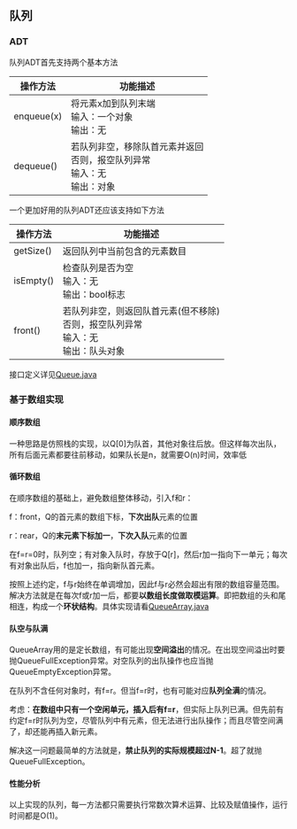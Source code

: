 ## 队列

### ADT

队列ADT首先支持两个基本方法

| 操作方法   | 功能描述                                                     |
| ---------- | ------------------------------------------------------------ |
| enqueue(x) | 将元素x加到队列末端<br>输入：一个对象<br>输出：无            |
| dequeue()  | 若队列非空，移除队首元素并返回<br>否则，报空队列异常<br>输入：无<br>输出：对象 |

一个更加好用的队列ADT还应该支持如下方法

| 操作方法  | 功能描述                                                     |
| --------- | ------------------------------------------------------------ |
| getSize() | 返回队列中当前包含的元素数目                                 |
| isEmpty() | 检查队列是否为空<br>输入：无<br>输出：bool标志               |
| front()   | 若队列非空，则返回队首元素(但不移除)<br>否则，报空队列异常<br>输入：无<br>输出：队头对象 |

接口定义详见[Queue.java](../../java/dsa/queue/Queue.java)

### 基于数组实现

#### 顺序数组

一种思路是仿照栈的实现，以Q[0]为队首，其他对象往后放。但这样每次出队，所有后面元素都要往前移动，如果队长是n，就需要O(n)时间，效率低

#### 循环数组

在顺序数组的基础上，避免数组整体移动，引入f和r：

f：front，Q的首元素的数组下标，**下次出队**元素的位置

r：rear，Q的**末元素下标加一**，**下次入队**元素的位置

在f=r=0时，队列空；有对象入队时，存放于Q[r]，然后r加一指向下一单元；每次有对象出队后，f也加一，指向新队首元素。

按照上述约定，f与r始终在单调增加，因此f与r必然会超出有限的数组容量范围。解决方法就是在每次f或r加一后，都要**以数组长度做取模运算**。即把数组的头和尾相连，构成一个**环状结构**。具体实现请看[QueueArray.java](../../java/dsa/queue/array/QueueArray.java)

#### 队空与队满

QueueArray用的是定长数组，有可能出现**空间溢出**的情况。在出现空间溢出时要抛QueueFullException异常。对空队列的出队操作也应当抛QueueEmptyException异常。

在队列不含任何对象时，有f=r。但当f=r时，也有可能对应**队列全满**的情况。

考虑：**在数组中只有一个空闲单元，插入后有f=r**，但实际上队列已满。但先前有约定f=r时队列为空，尽管队列中有元素，但无法进行出队操作；而且尽管空间满了，却还能再插入新元素。

解决这一问题最简单的方法就是，**禁止队列的实际规模超过N-1**。超了就抛QueueFullException。

#### 性能分析

以上实现的队列，每一方法都只需要执行常数次算术运算、比较及赋值操作，运行时间都是O(1)。